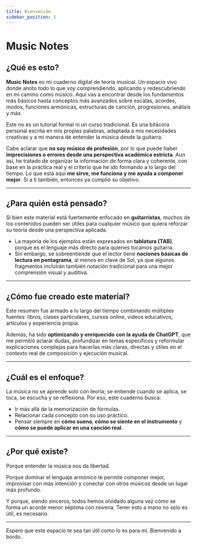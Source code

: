 ```yaml
---
title: Bienvenido
sidebar_position: 1
---
```


# Music Notes

## ¿Qué es esto?

**Music Notes** es mi cuaderno digital de teoría musical. Un espacio vivo donde anoto todo lo que voy comprendiendo, aplicando y redescubriendo en mi camino como músico.
Aquí vas a encontrar desde los fundamentos más básicos hasta conceptos más avanzados sobre escalas, acordes, modos, funciones armónicas, estructuras de canción, progresiones, análisis y más.

Este no es un tutorial formal ni un curso tradicional. Es una bitácora personal escrita en mis propias palabras, adaptada a mis necesidades creativas y a mi manera de entender la música desde la guitarra.

Cabe aclarar que **no soy músico de profesión**, por lo que puede haber **imprecisiones o errores desde una perspectiva académica estricta**. Aun así, he tratado de organizar la información de forma clara y coherente, con base en la práctica real y el criterio que he ido formando a lo largo del tiempo. Lo que está aquí **me sirve, me funciona y me ayuda a componer mejor**. Si a ti también, entonces ya cumplió su objetivo.

---

## ¿Para quién está pensado?

Si bien este material está fuertemente enfocado en **guitarristas**, muchos de los contenidos pueden ser útiles para cualquier músico que quiera reforzar su teoría desde una perspectiva aplicada.

- La mayoría de los ejemplos están expresados en **tablatura (TAB)**, porque es el lenguaje más directo para quienes tocamos guitarra.
- Sin embargo, se sobreentiende que el lector tiene **nociones básicas de lectura en pentagrama**, al menos en clave de Sol, ya que algunos fragmentos incluirán también notación tradicional para una mejor comprensión visual y auditiva.

---

## ¿Cómo fue creado este material?

Este resumen fue armado a lo largo del tiempo combinando múltiples fuentes: libros, clases particulares, cursos online, videos educativos, artículos y experiencia propia.

Además, ha sido **optimizando y enriquecido con la ayuda de ChatGPT**, que me permitió aclarar dudas, profundizar en temas específicos y reformular explicaciones complejas para hacerlas más claras, directas y útiles en el contexto real de composición y ejecución musical.

---

## ¿Cuál es el enfoque?

La música no se aprende solo con teoría; se entiende cuando se aplica, se toca, se escucha y se reflexiona. Por eso, este cuaderno busca:

- Ir más allá de la memorización de fórmulas.
- Relacionar cada concepto con su uso práctico.
- Pensar siempre en **cómo suena**, **cómo se siente en el instrumento** y **cómo se puede aplicar en una canción real**.

---

## ¿Por qué existe?

Porque entender la música nos da libertad.

Porque dominar el lenguaje armónico te permite componer mejor, improvisar con más intención y conectar con otros músicos desde un lugar más profundo.

Y porque, siendo sinceros, todos hemos olvidado alguna vez cómo se forma un acorde menor séptima con novena. Tener esto a mano no solo es útil, es necesario.

---

Espero que este espacio te sea tan útil como lo es para mí.
Bienvenido a bordo.

<DonateButton />
<Comments />
